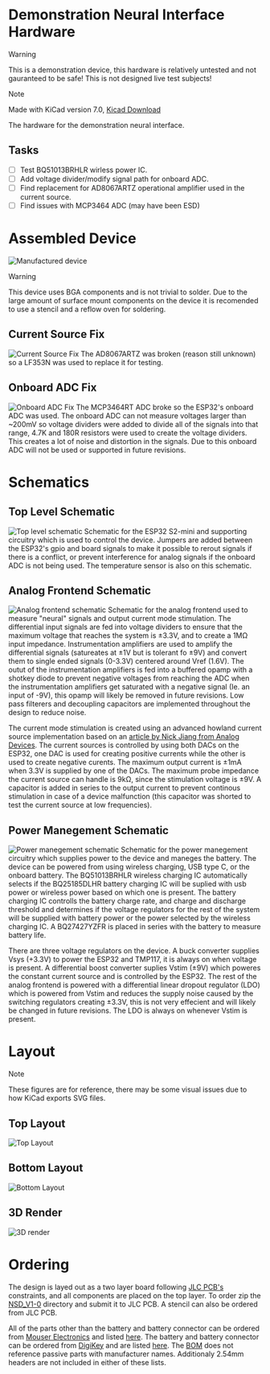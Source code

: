 # Demonstration Neural Interface Hardware
>[!warning]
>This is a demonstration device, this hardware is relatively untested and not gauranteed to be safe! This is not designed live test subjects!

>[!note]
>Made with KiCad version 7.0,  [Kicad Download](https://www.kicad.org/download/)

The hardware for the demonstration neural interface.

## Tasks
- [ ] Test BQ51013BRHLR wirless power IC.
- [ ] Add voltage divider/modify signal path for onboard ADC.
- [ ] Find replacement for AD8067ARTZ operational amplifier used in the current source.
- [ ] Find issues with MCP3464 ADC (may have been ESD)

# Assembled Device
![Manufactured device](ECE5780_Mini_Project/Figures/manufactured_device.jpg)
>[!warning]
>This device uses BGA components and is not trivial to solder. Due to the large amount of surface mount components on the device it is recomended to use a stencil and a reflow oven for soldering.

## Current Source Fix
![Current Source Fix](ECE5780_Mini_Project/Figures/current_source_fix.jpg)
The AD8067ARTZ was broken (reason still unknown) so a LF353N was used to replace it for testing.

## Onboard ADC Fix
![ Onboard ADC Fix](ECE5780_Mini_Project/Figures/onboard_adc_fix.jpg)
The MCP3464RT ADC broke so the ESP32's onboard ADC was used. The onboard ADC can not measure voltages larger than ~200mV so voltage dividers were added to divide all of the signals into that range, 4.7K and 180R resistors were used to create the voltage dividers. This creates a lot of noise and distortion in the signals. Due to this onboard ADC will not be used or supported in future revisions.

# Schematics
## Top Level Schematic
![Top level schematic](ECE5780_Mini_Project/Figures/Neural_Interface.svg)
Schematic for the ESP32 S2-mini and supporting circuitry which is used to control the device. Jumpers are added between the ESP32's gpio and board signals to make it possible to rerout signals if there is a conflict, or prevent interference for analog signals if the onboard ADC is not being used. The temperature sensor is also on this schematic.

## Analog Frontend Schematic
![Analog frontend schematic](ECE5780_Mini_Project/Figures/Neural_Interface-Analog_Frontend.svg)
Schematic for the analog frontend used to measure "neural" signals and output current mode stimulation. The differential input signals are fed into voltage dividers to ensure that the maximum voltage that reaches the system is ±3.3V, and to create a 1MΩ input impedance. Instrumentation amplifiers are used to amplify the differential signals (satureates at ±1V but is tolerant fo ±9V) and convert them to single ended signals (0-3.3V) centered around Vref (1.6V). The outut of the instrumentation amplifiers is fed into a buffered opamp with a shotkey diode to prevent negative voltages from reaching the ADC when the instrumentation amplifiers get saturated with a negative signal (Ie. an input of -9V), this opamp will likely be removed in future revisions. Low pass filterers and decoupling capacitors are implemented throughout the design to reduce noise.

The current mode stimulation is created using an advanced howland current source implementation based on an [article by Nick Jiang from Analog Devices](https://www.analog.com/en/resources/analog-dialogue/articles/a-large-current-source-with-high-accuracy-and-fast-settling.html). The current sources is controlled by using both DACs on the ESP32, one DAC is used for creating positive currents while the other is used to create negative curents. The maximum output current is ±1mA when 3.3V is supplied by one of the DACs. The maximum probe impedance the current source can handle is 9kΩ, since the stimulation voltage is ±9V. A capacitor is added in series to the output current to prevent continous stimulation in case of a device malfunction (this capacitor was shorted to test the current source at low frequencies).

## Power Manegement Schematic
![Power manegement schematic](ECE5780_Mini_Project/Figures/Neural_Interface-Power_Manegement.svg)
Schematic for the power manegement circuitry which supplies power to the device and maneges the battery. The device can be powered from using wireless charging, USB type C, or the onboard battery. The BQ51013BRHLR wireless charging IC automatically selects if the BQ25185DLHR battery charging IC will be suplied with usb power or wireless power based on which one is present. The battery charging IC controlls the battery charge rate, and charge and discharge threshold and determines if the voltage regulators for the rest of the system will be supplied with battery power or the power selected by the wireless charging IC. A BQ27427YZFR is placed in series with the battery to measure battery life.

There are three voltage regulators on the device. A buck converter supplies Vsys (+3.3V) to power the ESP32 and TMP117, it is always on when voltage is present. A differential boost converter suplies Vstim (±9V) which poweres the constant current source and is controlled by the ESP32. The rest of the analog frontend is powered with a differential linear dropout regulator (LDO) which is powered from Vstim and reduces the supply noise caused by the switching regulators creating ±3.3V, this is not very effecient and will likely be changed in future revisions. The LDO is always on whenever Vstim is present.

# Layout

>[!note]
>These figures are for reference, there may be some visual issues due to how KiCad exports SVG files.

## Top Layout
![Top Layout](ECE5780_Mini_Project/Figures/Neural_Interface-layout_top.svg)

## Bottom Layout
![Bottom Layout](ECE5780_Mini_Project/Figures/Neural_Interface-layout_bottom.svg)

## 3D Render
![3D render](ECE5780_Mini_Project/Figures/Neural_Interface_Render.png)

# Ordering
The design is layed out as a two layer board following [JLC PCB's](https://jlcpcb.com/) constraints, and all components are placed on the top layer. To order zip the [NSD_V1-0](Hardware/NSD_V1-0) directory and submit it to JLC PCB. A stencil can also be ordered from JLC PCB.

All of the parts other than the battery and battery connector can be ordered from [Mouser Electronics](https://www.mouser.com/) and listed [here](Hardware/MouserPartsOrder.xls). The battery and battery connector can be ordered from [DigiKey](https://www.digikey.com/) and are listed [here](Hardware/DigiKeyPartsOrder.xlsx). The [BOM](Hardware/BOM.csv) does not reference passive parts with manufacturer names. Additionaly 2.54mm headers are not included in either of these lists.



